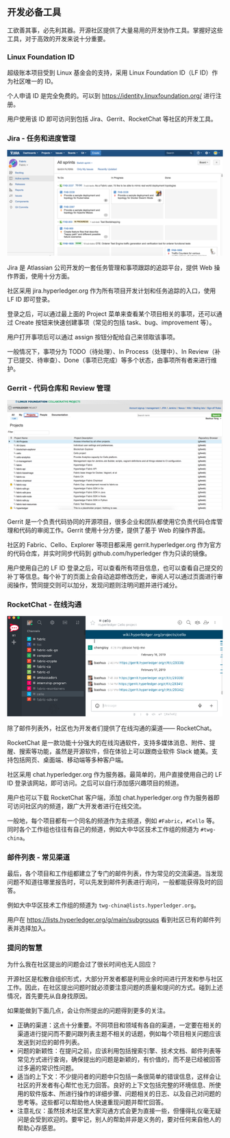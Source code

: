 ## 开发必备工具

工欲善其事，必先利其器。开源社区提供了大量易用的开发协作工具。掌握好这些工具，对于高效的开发来说十分重要。

### Linux Foundation ID

超级账本项目受到 Linux 基金会的支持，采用 Linux Foundation ID（LF ID）作为社区唯一的 ID。

个人申请 ID 是完全免费的。可以到 https://identity.linuxfoundation.org/ 进行注册。

用户使用该 ID 即可访问到包括 Jira、Gerrit、RocketChat 等社区的开发工具。

### Jira - 任务和进度管理

![Jira 任务管理](_images/jira.png)

Jira 是 Atlassian 公司开发的一套任务管理和事项跟踪的追踪平台，提供 Web 操作界面，使用十分方面。

社区采用 jira.hyperledger.org 作为所有项目开发计划和任务追踪的入口，使用 LF ID 即可登录。

登录之后，可以通过最上面的 Project 菜单来查看某个项目相关的事项，还可以通过 Create 按钮来快速创建事项（常见的包括 task、bug、improvement 等）。

用户打开事项后可以通过 assign 按钮分配给自己来领取该事项。

一般情况下，事项分为 TODO（待处理）、In Process（处理中）、In Review（补丁已提交、待审查）、Done（事项已完成）等多个状态，由事项所有者来进行维护。

### Gerrit - 代码仓库和 Review 管理

![Gerrit 代码仓库管理](_images/gerrit.png)

Gerrit 是一个负责代码协同的开源项目，很多企业和团队都使用它负责代码仓库管理和代码的审阅工作。Gerrit 使用十分方便，提供了基于 Web 的操作界面。

社区的 Fabric、Cello、Explorer 等项目都采用 gerrit.hyperledger.org 作为官方的代码仓库，并实时同步代码到 github.com/hyperledger 作为只读的镜像。

用户使用自己的 LF ID 登录之后，可以查看所有项目信息，也可以查看自己提交的补丁等信息。每个补丁的页面上会自动追踪修改历史，审阅人可以通过页面进行审阅操作，赞同提交则可以加分，发现问题则注明问题并进行减分。

### RocketChat - 在线沟通

![RocketChat 在线沟通](_images/rocket_chat.png)

除了邮件列表外，社区也为开发者们提供了在线沟通的渠道—— RocketChat。

RocketChat 是一款功能十分强大的在线沟通软件，支持多媒体消息、附件、提醒、搜索等功能，虽然是开源软件，但在体验上可以跟商业软件 Slack 媲美。支持包括网页、桌面端、移动端等多种客户端。

社区采用 chat.hyperledger.org 作为服务器。最简单的，用户直接使用自己的 LF ID 登录该网站，即可访问。之后可以自行添加感兴趣项目的频道。

用户也可以下载 RocketChat 客户端，添加 chat.hyperledger.org 作为服务器即可访问社区内的频道，跟广大开发者进行在线交流。

一般地，每个项目都有一个同名的频道作为主频道，例如 `#Fabric`，`#Cello` 等。同时各个工作组也往往有自己的频道，例如大中华区技术工作组的频道为 `#twg-china`。

### 邮件列表 - 常见渠道

最后，各个项目和工作组都建立了专门的邮件列表，作为常见的交流渠道。当发现问题不知道往哪里报告时，可以先发到邮件列表进行询问，一般都能获得及时的回答。

例如大中华区技术工作组的频道为 `twg-china@lists.hyperledger.org`。

用户在 https://lists.hyperledger.org/g/main/subgroups 看到社区已有的邮件列表并选择加入。

### 提问的智慧

为什么我在社区提出的问题会过了很长时间也无人回应？

开源社区是松散自组织形式，大部分开发者都是利用业余时间进行开发和参与社区工作。因此，在社区提出问题时就必须要注意问题的质量和提问的方式。碰到上述情况，首先要先从自身找原因。

如果能做到下面几点，会让你所提出的问题得到更多的关注。

* 正确的渠道：这点十分重要。不同项目和领域有各自的渠道，一定要在相关的渠道进行提问而不要问跟列表主题不相关的话题，例如每个项目相关问题应该发送到对应的邮件列表。
* 问题的新颖性：在提问之前，应该利用包括搜索引擎、技术文档、邮件列表等常见方式进行查询，确保提出的问题是新颖的，有价值的，而不是已经被回答过多遍的常识性问题。
* 适当的上下文：不少提问者的问题中只包括一条很简单的错误信息，这样会让社区的开发者有心帮忙也无力回答。良好的上下文包括完整的环境信息、所使用的软件版本、所进行操作的详细步骤、问题相关的日志、以及自己对问题的思考等。这些都可以帮助他人快速重现问题并帮忙回答。
* 注意礼仪：虽然技术社区里大家沟通方式会更为直接一些，但懂得礼仪毫无疑问是会受到欢迎的。要牢记，别人的帮助并非是义务的，要对任何来自他人的帮助心存感恩。
